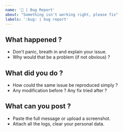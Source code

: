 ```yaml
---
name: '🐛 | Bug Report'
about: "Something isn't working right, please fix"
labels: ':bug: | bug report'
---
```


## What happened ?

- Don't panic, breath in and explain your issue.
- Why would that be a problem (if not obvious) ?

## What did you do ?

- How could the same issue be reproduced simply ?
- Any modification before ? Any fix tried after ?

## What can you post ?

- Paste the full message or upload a screenshot.
- Attach all the logs, clear your personal data.
